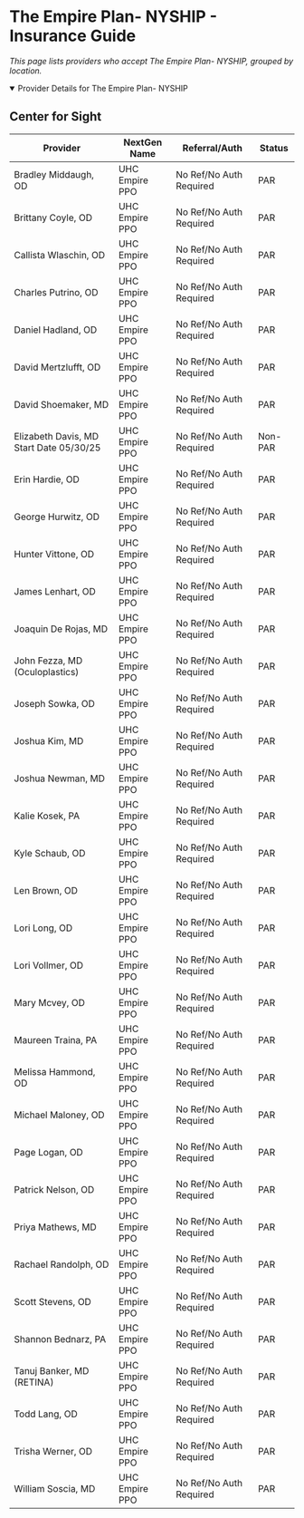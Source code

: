 # The Empire Plan- NYSHIP - Insurance Guide

*This page lists providers who accept The Empire Plan- NYSHIP, grouped by location.*

<details open><summary>Provider Details for The Empire Plan- NYSHIP</summary>

## Center for Sight

| Provider | NextGen Name | Referral/Auth | Status |
|----------|-------------|--------------|--------|
| Bradley Middaugh, OD | UHC Empire PPO | No Ref/No Auth Required | PAR |
| Brittany Coyle, OD | UHC Empire PPO | No Ref/No Auth Required | PAR |
| Callista Wlaschin, OD | UHC Empire PPO | No Ref/No Auth Required | PAR |
| Charles Putrino, OD | UHC Empire PPO | No Ref/No Auth Required | PAR |
| Daniel Hadland, OD | UHC Empire PPO | No Ref/No Auth Required | PAR |
| David Mertzlufft, OD | UHC Empire PPO | No Ref/No Auth Required | PAR |
| David Shoemaker, MD | UHC Empire PPO | No Ref/No Auth Required | PAR |
| Elizabeth Davis, MD                      Start Date 05/30/25 | UHC Empire PPO | No Ref/No Auth Required | Non-PAR |
| Erin Hardie, OD | UHC Empire PPO | No Ref/No Auth Required | PAR |
| George Hurwitz, OD | UHC Empire PPO | No Ref/No Auth Required | PAR |
| Hunter Vittone, OD | UHC Empire PPO | No Ref/No Auth Required | PAR |
| James Lenhart, OD | UHC Empire PPO | No Ref/No Auth Required | PAR |
| Joaquin De Rojas, MD | UHC Empire PPO | No Ref/No Auth Required | PAR |
| John Fezza, MD (Oculoplastics) | UHC Empire PPO | No Ref/No Auth Required | PAR |
| Joseph Sowka, OD | UHC Empire PPO | No Ref/No Auth Required | PAR |
| Joshua Kim, MD | UHC Empire PPO | No Ref/No Auth Required | PAR |
| Joshua Newman, MD | UHC Empire PPO | No Ref/No Auth Required | PAR |
| Kalie Kosek, PA | UHC Empire PPO | No Ref/No Auth Required | PAR |
| Kyle Schaub, OD | UHC Empire PPO | No Ref/No Auth Required | PAR |
| Len Brown, OD | UHC Empire PPO | No Ref/No Auth Required | PAR |
| Lori Long, OD | UHC Empire PPO | No Ref/No Auth Required | PAR |
| Lori Vollmer, OD | UHC Empire PPO | No Ref/No Auth Required | PAR |
| Mary Mcvey, OD | UHC Empire PPO | No Ref/No Auth Required | PAR |
| Maureen Traina, PA | UHC Empire PPO | No Ref/No Auth Required | PAR |
| Melissa Hammond, OD | UHC Empire PPO | No Ref/No Auth Required | PAR |
| Michael Maloney, OD | UHC Empire PPO | No Ref/No Auth Required | PAR |
| Page Logan, OD | UHC Empire PPO | No Ref/No Auth Required | PAR |
| Patrick Nelson, OD | UHC Empire PPO | No Ref/No Auth Required | PAR |
| Priya Mathews, MD | UHC Empire PPO | No Ref/No Auth Required | PAR |
| Rachael Randolph, OD | UHC Empire PPO | No Ref/No Auth Required | PAR |
| Scott Stevens, OD | UHC Empire PPO | No Ref/No Auth Required | PAR |
| Shannon Bednarz, PA | UHC Empire PPO | No Ref/No Auth Required | PAR |
| Tanuj Banker, MD (RETINA) | UHC Empire PPO | No Ref/No Auth Required | PAR |
| Todd Lang, OD | UHC Empire PPO | No Ref/No Auth Required | PAR |
| Trisha Werner, OD | UHC Empire PPO | No Ref/No Auth Required | PAR |
| William Soscia, MD | UHC Empire PPO | No Ref/No Auth Required | PAR |

</details>

